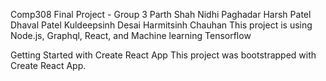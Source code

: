 Comp308 Final Project - Group 3
Parth Shah
Nidhi Paghadar
Harsh Patel
Dhaval Patel
Kuldeepsinh Desai
Harmitsinh Chauhan
This project is using Node.js, Graphql, React, and Machine learning Tensorflow

Getting Started with Create React App
This project was bootstrapped with Create React App.
